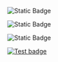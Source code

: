 ![Static Badge](https://img.shields.io/badge/Python-3776AB?style=for-the-badge&logo=python&logoColor=white)

![Static Badge](https://img.shields.io/badge/GNU_AGPLv3-purple)

![Static Badge](https://img.shields.io/badge/Linux-FCC624?style=for-the-badge&logo=linux&logoColor=black)

<!-- ![Deploy badge](https://github.com/RAV-Organization/SE_HW_1/actions/workflows/python-app.yml/badge.svg) -->

[![Test badge](https://github.com/RAV-Organization/SE_HW4/actions/workflows/python-app.yml/badge.svg)](https://github.com/RAV-Organization/SE_HW4/actions/workflows/python-app.yml)
